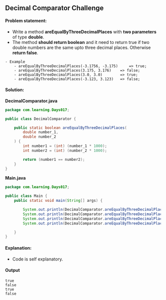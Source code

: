 Decimal Comparator Challenge
--

#### Problem statement:

- Write a method **areEqualByThreeDecimalPlaces** with **two parameters** of type **double**.
- The method **should return boolean** and it need to return true if two double numbers are the same upto three decimal places. Otherwise **return false**.

```
- Example
    - areEqualByThreeDecimalPlaces(-3.1756, -3.175)     => true;
    - areEqualByThreeDecimalPlaces(3.175, 3.176) 	=> false;
    - areEqualByThreeDecimalPlaces(3.0, 3.0) 		=> true;
    - areEqualByThreeDecimalPlaces(-3.123, 3.123) 	=> false;
```

#### Solution:
**DecimalComparator.java**
```java
package com.learning.Days017;

public class DecimalComparator {

    public static boolean areEqualByThreeDecimalPlaces(
        double number_1,
        double number_2
    ) {
        int number1 = (int) (number_1 * 1000);
        int number2 = (int) (number_2 * 1000);

        return (number1 == number2);
    }
}
```
**Main.java**
```java
package com.learning.Days017;

public class Main {
    public static void main(String[] args) {

        System.out.println(DecimalComparator.areEqualByThreeDecimalPlaces(-3.1756, -3.175));
        System.out.println(DecimalComparator.areEqualByThreeDecimalPlaces(3.175, 3.176));
        System.out.println(DecimalComparator.areEqualByThreeDecimalPlaces(3.0, 3.0));
        System.out.println(DecimalComparator.areEqualByThreeDecimalPlaces(-3.123, 3.123));

    }
}
```

#### Explanation:

- Code is self explanatory.
 
 #### Output
 ```
true
false
true
false
```